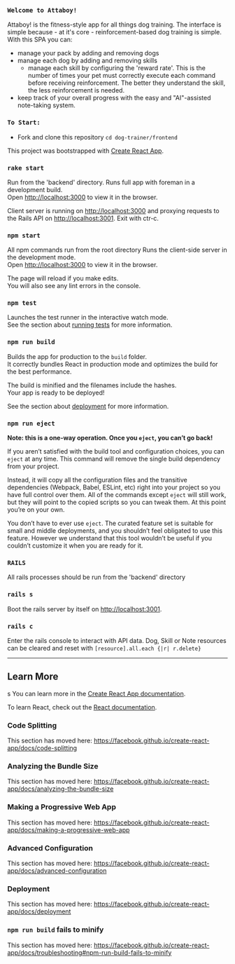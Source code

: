 ### `Welcome to Attaboy!`

Attaboy! is the fitness-style app for all things dog training. The interface is simple because - at it's core - reinforcement-based dog training is simple. With this SPA you can:
  - manage your pack by adding and removing dogs
  - manage each dog by adding and removing skills
    - manage each skill by configuring the 'reward rate'. This is the number of times your pet must correctly execute each command before receiving reinforcement. The better they understand the skill, the less reinforcement is needed.
  - keep track of your overall progress with the easy and "AI"-assisted note-taking system.

### `To Start:`

- Fork and clone this repository `cd dog-trainer/frontend`


This project was bootstrapped with [Create React App](https://github.com/facebook/create-react-app).

### `rake start`

Run from the 'backend' directory. Runs full app with foreman in a development build.<br />
Open [http://localhost:3000](http://localhost:3000) to view it in the browser.

Client server is running on [http://localhost:3000](http://localhost:3000) and proxying requests to the Rails API on [http://localhost:3001](http://localhost:3001).
Exit with ctr-c.

### `npm start`

All npm commands run from the root directory Runs the client-side server in the development mode.<br />
Open [http://localhost:3000](http://localhost:3000) to view it in the browser.

The page will reload if you make edits.<br />
You will also see any lint errors in the console.

### `npm test`

Launches the test runner in the interactive watch mode.<br />
See the section about [running tests](https://facebook.github.io/create-react-app/docs/running-tests) for more information.

### `npm run build`

Builds the app for production to the `build` folder.<br />
It correctly bundles React in production mode and optimizes the build for the best performance.

The build is minified and the filenames include the hashes.<br />
Your app is ready to be deployed!

See the section about [deployment](https://facebook.github.io/create-react-app/docs/deployment) for more information.

### `npm run eject`

**Note: this is a one-way operation. Once you `eject`, you can’t go back!**

If you aren’t satisfied with the build tool and configuration choices, you can `eject` at any time. This command will remove the single build dependency from your project.

Instead, it will copy all the configuration files and the transitive dependencies (Webpack, Babel, ESLint, etc) right into your project so you have full control over them. All of the commands except `eject` will still work, but they will point to the copied scripts so you can tweak them. At this point you’re on your own.

You don’t have to ever use `eject`. The curated feature set is suitable for small and middle deployments, and you shouldn’t feel obligated to use this feature. However we understand that this tool wouldn’t be useful if you couldn’t customize it when you are ready for it.

### `RAILS`

All rails processes should be run from the 'backend' directory

### `rails s`

Boot the rails server by itself on [http://localhost:3001](http://localhost:3001).

### `rails c`

Enter the rails console to interact with API data. Dog, Skill or Note resources can be cleared and reset with `[resource].all.each {|r| r.delete}`



-----------------


## Learn More
s
You can learn more in the [Create React App documentation](https://facebook.github.io/create-react-app/docs/getting-started).

To learn React, check out the [React documentation](https://reactjs.org/).

### Code Splitting

This section has moved here: https://facebook.github.io/create-react-app/docs/code-splitting

### Analyzing the Bundle Size

This section has moved here: https://facebook.github.io/create-react-app/docs/analyzing-the-bundle-size

### Making a Progressive Web App

This section has moved here: https://facebook.github.io/create-react-app/docs/making-a-progressive-web-app

### Advanced Configuration

This section has moved here: https://facebook.github.io/create-react-app/docs/advanced-configuration

### Deployment

This section has moved here: https://facebook.github.io/create-react-app/docs/deployment

### `npm run build` fails to minify

This section has moved here: https://facebook.github.io/create-react-app/docs/troubleshooting#npm-run-build-fails-to-minify
